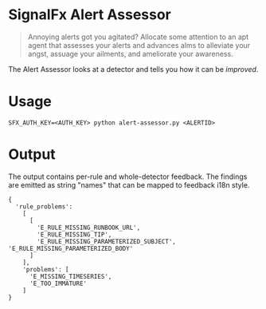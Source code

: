# SignalFx Alert Assessor

> Annoying alerts got you agitated? Allocate some attention to an apt agent that assesses your alerts and advances alms to alleviate your angst, assuage your ailments, and ameliorate your awareness.

The Alert Assessor looks at a detector and tells you how it can be *improved*.

# Usage

```
SFX_AUTH_KEY=<AUTH_KEY> python alert-assessor.py <ALERTID>
```

# Output

The output contains per-rule and whole-detector feedback. The findings are emitted as string "names" that can be mapped to feedback i18n style.

```
{
  'rule_problems':
    [
      [
        'E_RULE_MISSING_RUNBOOK_URL',
        'E_RULE_MISSING_TIP',
        'E_RULE_MISSING_PARAMETERIZED_SUBJECT', 'E_RULE_MISSING_PARAMETERIZED_BODY'
      ]
    ],
    'problems': [
      'E_MISSING_TIMESERIES',
      'E_TOO_IMMATURE'
    ]
}
```
